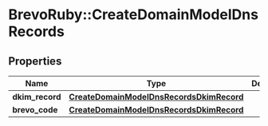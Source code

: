 # BrevoRuby::CreateDomainModelDnsRecords

## Properties
Name | Type | Description | Notes
------------ | ------------- | ------------- | -------------
**dkim_record** | [**CreateDomainModelDnsRecordsDkimRecord**](CreateDomainModelDnsRecordsDkimRecord.md) |  | [optional] 
**brevo_code** | [**CreateDomainModelDnsRecordsDkimRecord**](CreateDomainModelDnsRecordsDkimRecord.md) |  | [optional] 


